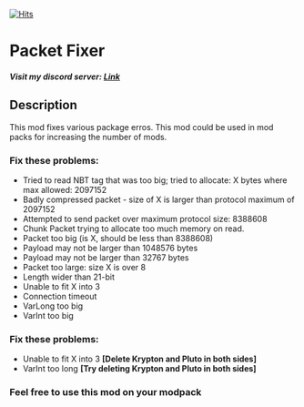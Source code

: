 [![Hits](https://hits.sh/github.com/tonimatasdev/packetfixer.svg?view=today-total&label=Views)](https://hits.sh/github.com/tonimatasdev/packetfixer/)
# Packet Fixer
##### Visit my discord server: [Link](https://discord.com/invite/vWBP4P4Yd8)

## Description
This mod fixes various package erros. This mod could be used in mod packs for increasing the number of mods.

### Fix these problems:
- Tried to read NBT tag that was too big; tried to allocate: X bytes where max allowed: 2097152
- Badly compressed packet - size of X is larger than protocol maximum of 2097152
- Attempted to send packet over maximum protocol size: 8388608
- Chunk Packet trying to allocate too much memory on read.
- Packet too big (is X, should be less than 8388608)
- Payload may not be larger than 1048576 bytes
- Payload may not be larger than 32767 bytes
- Packet too large: size X is over 8
- Length wider than 21-bit
- Unable to fit X into 3
- Connection timeout
- VarLong too big
- VarInt too big

### Fix these problems:
- Unable to fit X into 3 **[Delete Krypton and Pluto in both sides]**
- VarInt too long **[Try deleting Krypton and Pluto in both sides]**

###  Feel free to use this mod on your modpack